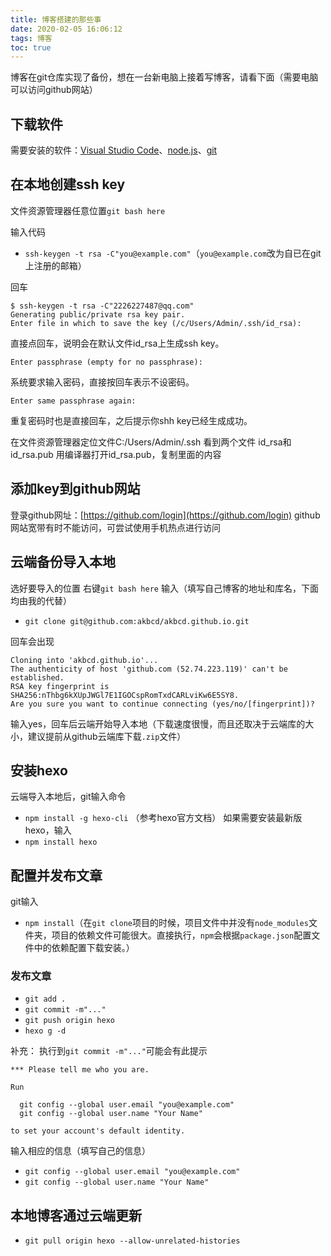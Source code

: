 ```yaml
---
title: 博客搭建的那些事
date: 2020-02-05 16:06:12
tags: 博客
toc: true
---
```

博客在git仓库实现了备份，想在一台新电脑上接着写博客，请看下面（需要电脑可以访问github网站）
<!--more-->
## 下载软件
需要安装的软件：[Visual Studio Code](https://code.visualstudio.com/Download)、[node.js](https://nodejs.org/zh-cn/download/)、[git](https://git-scm.com/downloads)
## 在本地创建ssh key
文件资源管理器任意位置`git bash here`

输入代码
* `ssh-keygen -t rsa -C"you@example.com"`（`you@example.com`改为自已在git上注册的邮箱）

回车
```
$ ssh-keygen -t rsa -C"2226227487@qq.com"
Generating public/private rsa key pair.
Enter file in which to save the key (/c/Users/Admin/.ssh/id_rsa):
```
直接点回车，说明会在默认文件id_rsa上生成ssh key。 
```
Enter passphrase (empty for no passphrase):
```
系统要求输入密码，直接按回车表示不设密码。
```
Enter same passphrase again:
```
重复密码时也是直接回车，之后提示你shh key已经生成成功。

在文件资源管理器定位文件C:/Users/Admin/.ssh
看到两个文件
id_rsa和id_rsa.pub
用编译器打开id_rsa.pub，复制里面的内容
## 添加key到github网站
登录github网址：[https://github.com/login](https://github.com/login)
github网站宽带有时不能访问，可尝试使用手机热点进行访问
## 云端备份导入本地
选好要导入的位置
右键`git bash here`
输入（填写自己博客的地址和库名，下面均由我的代替）
* `git clone git@github.com:akbcd/akbcd.github.io.git`

回车会出现
```
Cloning into 'akbcd.github.io'...
The authenticity of host 'github.com (52.74.223.119)' can't be established.
RSA key fingerprint is SHA256:nThbg6kXUpJWGl7E1IGOCspRomTxdCARLviKw6E5SY8.
Are you sure you want to continue connecting (yes/no/[fingerprint])?
```
输入yes，回车后云端开始导入本地（下载速度很慢，而且还取决于云端库的大小，建议提前从github云端库下载`.zip`文件）
## 安装hexo
云端导入本地后，git输入命令
* `npm install -g hexo-cli` （参考hexo官方文档）
如果需要安装最新版hexo，输入
* `npm install hexo`
## 配置并发布文章
git输入
* `npm install`（在`git clone`项目的时候，项目文件中并没有`node_modules`文件夹，项目的依赖文件可能很大。直接执行，`npm`会根据`package.json`配置文件中的依赖配置下载安装。）
### 发布文章
* `git add .`
* `git commit -m"..."`
* `git push origin hexo`
* `hexo g -d`

补充：
执行到`git commit -m"..."`可能会有此提示
```
*** Please tell me who you are.

Run

  git config --global user.email "you@example.com"
  git config --global user.name "Your Name"

to set your account's default identity.
```
输入相应的信息（填写自己的信息）
* `git config --global user.email "you@example.com"`
* `git config --global user.name "Your Name"`
## 本地博客通过云端更新
* `git pull origin hexo --allow-unrelated-histories`